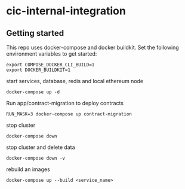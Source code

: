 # cic-internal-integration

## Getting started 

This repo uses docker-compose and docker buildkit. Set the following environment variables to get started:


```
export COMPOSE_DOCKER_CLI_BUILD=1
export DOCKER_BUILDKIT=1
```

start services, database, redis and local ethereum node
```
docker-compose up -d
```

Run app/contract-migration to deploy contracts
```
RUN_MASK=3 docker-compose up contract-migration
```

stop cluster
```
docker-compose down
```

stop cluster and delete data
```
docker-compose down -v
```

rebuild an images
```
docker-compose up --build <service_name>
```


